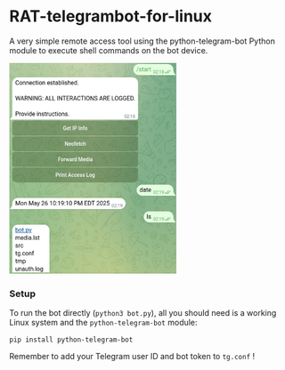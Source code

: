 # RAT-telegrambot-for-linux
A very simple remote access tool using the python-telegram-bot Python module to execute shell commands on the bot device.

<img src="https://github.com/yeeter727/RAT-telegrambot-for-linux/blob/9b78d44b111728e794fffc3255f28db34cda33e2/src/example.png" width="300"/>

### Setup
To run the bot directly (`python3 bot.py`), all you should need is a working Linux system and the `python-telegram-bot` module:
```
pip install python-telegram-bot
```
Remember to add your Telegram user ID and bot token to `tg.conf` !
